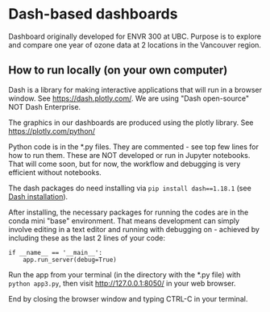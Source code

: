 # Dash-based dashboards

Dashboard originally developed for ENVR 300 at UBC. Purpose is to explore and compare one year of ozone data at 2 locations in the Vancouver region.

## How to run locally (on your own computer)
Dash is a library for making interactive applications that will run in a browser window. See https://dash.plotly.com/. We are using "Dash open-source" NOT Dash Enterprise. 

The graphics in our dashboards are produced using the plotly library. See https://plotly.com/python/

Python code is in the *.py files. They are commented - see top few lines for how to run them. These are NOT developed or run in Jupyter notebooks. That will come soon, but for now, the workflow and debugging is very efficient without notebooks.

The dash packages do need installing via `pip install dash==1.18.1` (see [Dash installation](https://dash.plotly.com/installation)). 

After installing, the necessary packages for running the codes are in the conda mini "base" environment. That means development can simply involve editing in a text editor and running with debugging on - achieved by including these as the last 2 lines of your code:
```
if __name__ == '__main__':
    app.run_server(debug=True)
```

Run the app from your terminal (in the directory with the *.py file) with `python app3.py`, then visit http://127.0.0.1:8050/ in your web browser. 

End by closing the browser window and typing CTRL-C in your terminal. 